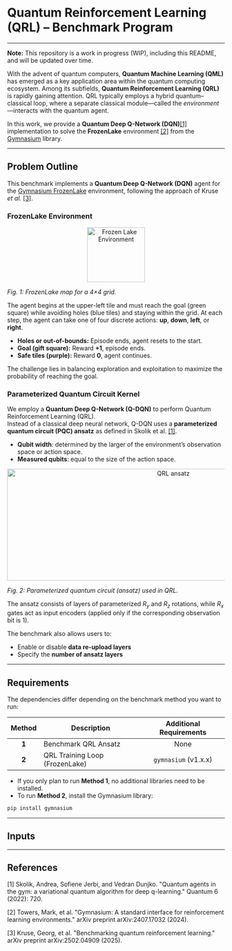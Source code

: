 # Quantum Reinforcement Learning (QRL) – Benchmark Program

---

**Note:** This repository is a work in progress (WIP), including this README, and will be updated over time.  

With the advent of quantum computers, **Quantum Machine Learning (QML)** has emerged as a key application area within the quantum computing ecosystem. Among its subfields, **Quantum Reinforcement Learning (QRL)** is rapidly gaining attention. QRL typically employs a hybrid quantum–classical loop, where a separate classical module—called the *environment*—interacts with the quantum agent.  

In this work, we provide a **Quantum Deep Q-Network (DQN)**[[1]](#references) implementation to solve the **FrozenLake** environment [[2]](#references) from the [Gymnasium](https://gymnasium.farama.org/) library.  

---

## Problem Outline

This benchmark implements a **Quantum Deep Q-Network (DQN)** agent for the [Gymnasium FrozenLake](https://gymnasium.farama.org/environments/toy_text/frozen_lake/) environment, following the approach of Kruse *et al.* [[3]](#references).

### FrozenLake Environment

<p align="center">
  <img align="center" width="134" height="127" alt="Frozen Lake Environment"
       src="https://github.com/user-attachments/assets/b8ed8fde-5ab9-43e7-b7ee-8e145c034817" />
</p>

*Fig. 1: FrozenLake map for a 4×4 grid.*

The agent begins at the upper-left tile and must reach the goal (green square) while avoiding holes (blue tiles) and staying within the grid. At each step, the agent can take one of four discrete actions: **up**, **down**, **left**, or **right**.  

- **Holes or out-of-bounds:** Episode ends, agent resets to the start.  
- **Goal (gift square):** Reward **+1**, episode ends.  
- **Safe tiles (purple):** Reward **0**, agent continues.  

The challenge lies in balancing exploration and exploitation to maximize the probability of reaching the goal.

### Parameterized Quantum Circuit Kernel

We employ a **Quantum Deep Q-Network (Q-DQN)** to perform Quantum Reinforcement Learning (QRL).  
Instead of a classical deep neural network, Q-DQN uses a **parameterized quantum circuit (PQC) ansatz** as defined in Skolik et al. [[1]](#references).  

- **Qubit width**: determined by the larger of the environment’s observation space or action space.  
- **Measured qubits**: equal to the size of the action space.  

<p align="center">
<img width="754" height="259" alt="QRL ansatz" src="https://github.com/user-attachments/assets/86a46caa-4859-40ec-84a1-67a7463c3e68" />
</p>

*Fig. 2: Parameterized quantum circuit (ansatz) used in QRL.*  

The ansatz consists of layers of parameterized $R_y$ and $R_z$ rotations, while $R_x$ gates act as input encoders (applied only if the corresponding observation bit is 1).  

The benchmark also allows users to:  
- Enable or disable **data re-upload layers**  
- Specify the **number of ansatz layers**


---

## Requirements  

The dependencies differ depending on the benchmark method you want to run:  

| Method | Description | Additional Requirements |
|:------:|-------------|:------------------------:|
| **1** | Benchmark QRL Ansatz | None |
| **2** | QRL Training Loop (FrozenLake) | `gymnasium` (v1.x.x) |

- If you only plan to run **Method 1**, no additional libraries need to be installed.  
- To run **Method 2**, install the Gymnasium library:  

```bash
pip install gymnasium
```
---
## Inputs

---

## References
[1] Skolik, Andrea, Sofiene Jerbi, and Vedran Dunjko. "Quantum agents in the gym: a variational quantum algorithm for deep q-learning." Quantum 6 (2022): 720.

[2] Towers, Mark, et al. "Gymnasium: A standard interface for reinforcement learning environments." arXiv preprint arXiv:2407.17032 (2024).

[3] Kruse, Georg, et al. "Benchmarking quantum reinforcement learning." arXiv preprint arXiv:2502.04909 (2025).


